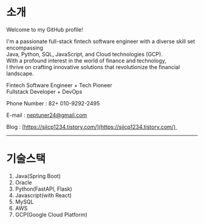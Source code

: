 # 소개

Welcome to my GitHub profile!

I'm a passionate full-stack fintech software engineer with a diverse skill set encompassing    
Java, Python, SQL, JavaScript, and Cloud technologies (GCP).    
With a profound interest in the world of finance and technology,    
I thrive on crafting innovative solutions that revolutionize the financial landscape.


Fintech Software Engineer + Tech Pioneer   
Fullstack Developer + DevOps

Phone Number : 82+ 010-9292-2495 

E-mail : [neptuner24@gmail.com](mailto:neptuner24@gmail.com) 

Blog : [https://siicp1234.tistory.com/](https://siicp1234.tistory.com/) 


---

# 기술스택

1. Java(Spring Boot)
2. Oracle
3. Python(FastAPI, Flask)
4. Javascript(with React)
5. MySQL
6. AWS
7. GCP(Google Cloud Platform)



